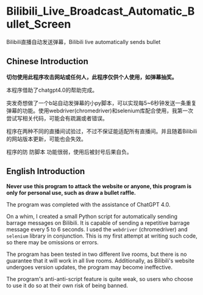 # Bilibili_Live_Broadcast_Automatic_Bullet_Screen
Bilibili直播自动发送弹幕，Bilibili live automatically sends bullet



## Chinese Introduction

**切勿使用此程序攻击网站或任何人，此程序仅供个人使用，如弹幕抽奖。**

本程序借助了chatgpt4.0的帮助完成。

突发奇想做了一个b站自动发弹幕的小py脚本，可以实现每5~6秒钟发送一条重复弹幕的功能。使用webdriver(chromedriver)和selenium库配合使用，我第一次尝试写相关代码，可能会有疏漏或者错误。

程序在两种不同的直播间试验过，不过不保证能适配所有直播间。并且随着Bilibili的网站版本更新，可能也会失效。

程序的防 防脚本 功能很弱，使用后被封号后果自负。



## English Introduction

**Never use this program to attack the website or anyone, this program is only for personal use, such as draw a bullet raffle.**

The program was completed with the assistance of ChatGPT 4.0.

On a whim, I created a small Python script for automatically sending barrage messages on Bilibili. It is capable of sending a repetitive barrage message every 5 to 6 seconds. I used the `webdriver` (chromedriver) and `selenium` library in conjunction. This is my first attempt at writing such code, so there may be omissions or errors.

The program has been tested in two different live rooms, but there is no guarantee that it will work in all live rooms. Additionally, as Bilibili's website undergoes version updates, the program may become ineffective.

The program's anti-anti-script feature is quite weak, so users who choose to use it do so at their own risk of being banned.
